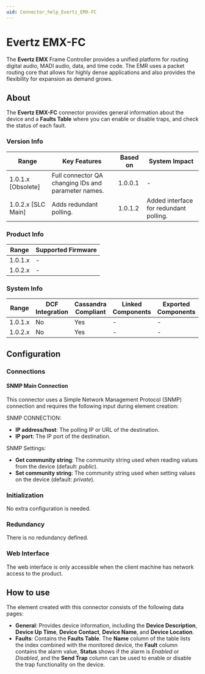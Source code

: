 ```yaml
---
uid: Connector_help_Evertz_EMX-FC
---
```


# Evertz EMX-FC

The **Evertz EMX** Frame Controller provides a unified platform for routing digital audio, MADI audio, data, and time code. The EMR uses a packet routing core that allows for highly dense applications and also provides the flexibility for expansion as demand grows.

## About

The **Evertz EMX-FC** connector provides general information about the device and a **Faults Table** where you can enable or disable traps, and check the status of each fault.

### Version Info

| **Range**            | **Key Features**                                 | **Based on** | **System Impact**                      |
|----------------------|--------------------------------------------------|--------------|----------------------------------------|
| 1.0.1.x [Obsolete]     |Full connector QA changing IDs and parameter names. | 1.0.0.1      | -                                      |
| 1.0.2.x [SLC Main]   | Adds redundant polling.                          | 1.0.1.2      | Added interface for redundant polling. |

### Product Info

| Range     | Supported Firmware     |
|-----------|------------------------|
| 1.0.1.x   | -                      |
| 1.0.2.x   | -                      |

### System Info

| Range     | DCF Integration     | Cassandra Compliant     | Linked Components     | Exported Components     |
|-----------|---------------------|-------------------------|-----------------------|-------------------------|
| 1.0.1.x   | No                  | Yes                     | -                     | -                       |
| 1.0.2.x   | No                  | Yes                     | -                     | -                       |

## Configuration

### Connections

#### SNMP Main Connection

This connector uses a Simple Network Management Protocol (SNMP) connection and requires the following input during element creation:

SNMP CONNECTION:

- **IP address/host**: The polling IP or URL of the destination.
- **IP port**: The IP port of the destination.

SNMP Settings:

- **Get community string**: The community string used when reading values from the device (default: *public*).
- **Set community string**: The community string used when setting values on the device (default: *private*).

### Initialization

No extra configuration is needed.

### Redundancy

There is no redundancy defined.

### Web Interface

The web interface is only accessible when the client machine has network access to the product.

## How to use

The element created with this connector consists of the following data pages:

- **General**: Provides device information, including the **Device Description**, **Device Up Time**, **Device Contact**, **Device Name**, and **Device Location**.
- **Faults**: Contains the **Faults Table**. The **Name** column of the table lists the index combined with the monitored device, the **Fault** column contains the alarm value, **Status** shows if the alarm is *Enabled* or *Disabled*, and the **Send Trap** column can be used to enable or disable the trap functionality on the device.
